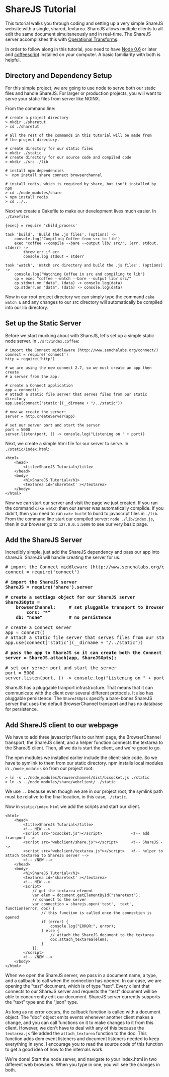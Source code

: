ShareJS Tutorial
================

This tutorial walks you through coding and setting up a very simple ShareJS
website with a single, shared, textarea. ShareJS allows multiple clients to
all edit the same document simultaneously and in real-time. The ShareJS 
server accomplishes this with 
[Operational Transforms](http://en.wikipedia.org/wiki/Operational_transformation).


In order to follow along in this tutorial, you need to have 
[Node 0.6](http://nodejs.org/) or later and
[coffeescript](http://coffeescript.org/)  installed on your computer. A basic
familiarity with both is helpful.


Directory and Dependency Setup
------------------------------

For this simple project, we are going to use node to serve both our static
files and handle ShareJS. For larger or production projects, you will want to
serve your static files from server like NGINX. 

From the command line:

	# create a project directory 
	> mkdir ./sharetut
	> cd ./sharetut

	# all the rest of the commands in this tutorial will be made from 
	# the project directory.

	# create directory for our static files
	> mkdir ./static
	# create directory for our source code and compiled code
	> mkdir ./src ./lib

	# install npm dependencies
	>  npm install share connect browserchannel

	# install redis, which is required by share, but isn't installed by npm
	> cd ./node_modules/share
	> npm install redis
	> cd ../..

Next we create a Cakefile to make our development lives much easier. In
`./Cakefile`:

	{exec} = require 'child_process'

	task 'build', 'Build the .js files', (options) ->
		console.log('Compiling Coffee from src to lib')
		exec "coffee --compile --bare --output lib/ src/", (err, stdout, stderr) ->
			throw err if err
			console.log stdout + stderr

	task 'watch', 'Watch src directory and build the .js files', (options) ->
		console.log('Watching Coffee in src and compiling to lib')
		cp = exec "coffee --watch --bare --output lib/ src/"
		cp.stdout.on "data", (data) -> console.log(data)
		cp.stderr.on "data", (data) -> console.log(data)

Now in our root project directory we can simply type the command 
`cake watch &` and any changes to our src directory will automatically be
compiled into our lib directory.

Set up the Static Server
------------------------

Before we start mucking about with ShareJS, let's set up a simple static node
server. In `./src/index.coffee`:

	# import the Connect middleware (http://www.senchalabs.org/connect/)
	connect = require('connect')
	http = require('http')

	# we are using the new connect 2.7, so we must create an app then create
	# a server from the app:

	# create a Connect application
	app = connect()
	# attach a static file server that serves files from our static directory
	app.use(connect['static'](__dirname + "/../static"))

	# now we create the server:
	server = http.createServer(app)

	# set our server port and start the server
	port = 5000
	server.listen(port, () -> console.log("Listening on " + port))

Next, we create a simple html file for our server to serve. In 
`./static/index.html`:

	<html>
		<head>
			<title>ShareJS Tutorial</title>
		</head>
		<body>
			<h1>ShareJS Tutorial</h1>
			<textarea id='sharetext' ></textarea>
		</body>
	</html>

Now we can start our server and visit the page we just created. If you ran the
command `cake watch` then our server was automatically complide. If you didn't,
then you need to run `cake build` to build to javascript files in `./lib`. From
the command line start our compiled server: `node ./lib/index.js`, then in our
browser go to `127.0.0.1:5000` to see our very basic page.

Add the ShareJS Server
----------------------
Incredibly simple, just add the ShareJS dependency and pass our app into shareJS.
ShareJS will handle creating the server for us.

<pre>
# import the Connect middleware (http://www.senchalabs.org/connect/)
connect = require('connect')

<b># import the ShareJS server
ShareJS = require('share').server	

# create a settings object for our ShareJS server
ShareJSOpts =
	browserChannel:		# set pluggable transport to BrowserChannel
		cors: "*"
	db: "none"			# no persistence</b>

# create a Connect server
app = connect()
# attach a static file server that serves files from our static directory
app.use(connect['static'](__dirname + "/../static"))

<b># pass the app to ShareJS so it can create both the Connect and ShareJS servers
server = ShareJS.attach(app, ShareJSOpts);</b>

# set our server port and start the server
port = 5000
server.listen(port, () -> console.log("Listening on " + port))
</pre>

ShareJS has a pluggable tranport infrastructure. That means that it can communicate
with the client over several different protocols. It also has pluggable persistence.
The `ShareJSOpts` specify a bare-bones ShareJS server that uses the default
BrowserChannel transport and has no database for persistence.



Add ShareJS client to our webpage
---------------------------------
We have to add three javascript files to our html page, the BrowserChannel transport,
the ShareJS client, and a helper function connects the textarea to the ShareJS client.
Then, all we do is start the client, and we're good to go.

The npm modules we installed earlier include the client-side code. So we have to symlink
to them from our static directory. npm installs local modules in `./node_modules` so from
our project root:

	> ln -s ../node_modules/browserchannel/dist/bcsocket.js ./static
	> ln -s ../node_modules/share/webclient/ ./static

We use `..` because even though we are in our project root, the symlink path must be relative
to the final location, in this case, `./static`.

Now in `static/index.html` we add the scripts and start our client.

	<html>
		<head>
			<title>ShareJS Tutorial</title>
			<!-- NEW -->
			<script src="bcsocket.js"></script>				<!-- add transport -->
			<script src="webclient/share.js"></script>		<!-- ShareJS -->
			<script src="webclient/textarea.js"></script>	<!-- helper to attach textarea to ShareJS server -->
			<!-- /NEW -->
		</head>
		<body>
			<h1>ShareJS Tutorial</h1>
			<textarea id='sharetext' ></textarea>
			<!-- NEW -->
			<script>
				// get the textarea element 
				var elem = document.getElementById("sharetext");
				// connect to the server
				var connection = sharejs.open('test', 'text', function(error, doc) {
					// this function is called once the connection is opened
					if (error) {
						console.log("ERROR:", error);
					} else {
						// attach the ShareJS document to the textarea
						doc.attach_textarea(elem);
					}
				});
			</script>
			<!-- /NEW -->
		</body>
	</html>

When we open the ShareJS server, we pass in a document name, a type, and a callback to call
when the connection has opened. In our case, we are opening the "test" document, which is of
type "text". Every client that connects to our ShareJS server and requests the "test" 
document will be able to concurrently edit our document. ShareJS server currently supports
the "text" type and the "json" type. 

As long as no error occurs, the callback function is called with a document object. The "doc"
object emits events whenever another client makes a change, and you can call functions on it
to make changes to it from this client. However, we don't have to deal with any of this
because the `textarea.js` file added the `attach_textarea` function to the doc. This function
adds dom event listeners and document listeners needed to keep everything in sync. I encourage
you to read the source code of this function to get a good idea of how to the internals work.

We're done! Start the node server, and navigate to your index.html in two different web browsers.
When you type in one, you will see the changes in both. 
